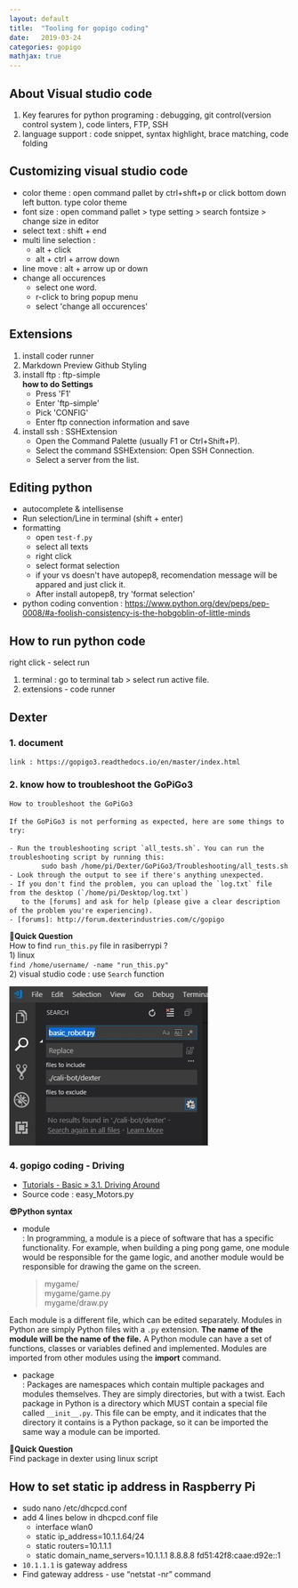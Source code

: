 ```yaml
---
layout: default
title:  "Tooling for gopigo coding"
date:   2019-03-24 
categories: gopigo
mathjax: true
---
```


## About Visual studio code  
1. Key fearures for python programing : debugging, git control(version control system ), code linters, FTP, SSH  
2. language support : code snippet, syntax highlight, brace matching, code folding  


## Customizing visual studio code  
* color theme : 
open command pallet by ctrl+shft+p or click bottom down left button. type color theme
* font size :
open command pallet > type setting > search fontsize > change size in editor  
* select text : shift + end
* multi line selection : 
  * alt + click  
  * alt + ctrl + arrow down  
* line move : alt + arrow up or down
* change all occurences  
  * select one word. 
  * r-click to bring popup menu 
  * select 'change all occurences'

## Extensions 
1. install coder runner
2. Markdown Preview Github Styling
3. install ftp : ftp-simple   
    __how to do Settings__ 
      * Press 'F1'   
      * Enter 'ftp-simple'   
      * Pick 'CONFIG'   
      * Enter ftp connection information and save   
4. install ssh : SSHExtension   
      * Open the Command Palette (usually F1 or Ctrl+Shift+P).   
      * Select the command SSHExtension: Open SSH Connection.   
      * Select a server from the list.  

## Editing python  
* autocomplete & intellisense  
* Run selection/Line in terminal (shift + enter)  
* formatting  
  * open `test-f.py`
  * select all texts
  * right click
  * select format selection
  * if your vs doesn't have autopep8, recomendation message will be appared and just click it. 
  * After install autopep8, try 'format selection'
* python coding convention : https://www.python.org/dev/peps/pep-0008/#a-foolish-consistency-is-the-hobgoblin-of-little-minds 

## How to run python code 
right click - select run 
1. terminal : go to terminal tab > select run active file.
2. extensions - code runner  

## Dexter  
 
### 1. document 
    link : https://gopigo3.readthedocs.io/en/master/index.html

### 2. know how to troubleshoot the GoPiGo3
    How to troubleshoot the GoPiGo3
    
    If the GoPiGo3 is not performing as expected, here are some things to try:
    
    - Run the troubleshooting script `all_tests.sh`. You can run the troubleshooting script by running this:
            sudo bash /home/pi/Dexter/GoPiGo3/Troubleshooting/all_tests.sh
    - Look through the output to see if there's anything unexpected. 
    - If you don't find the problem, you can upload the `log.txt` file from the desktop (`/home/pi/Desktop/log.txt`) 
       to the [forums] and ask for help (please give a clear description of the problem you're experiencing).  
    - [forums]: http://forum.dexterindustries.com/c/gopigo
 

__🤩Quick Question__   
    How to find `run_this.py` file in rasiberrypi ?  
     1) linux  
        `find /home/username/ -name "run_this.py"`  
     2) visual studio code : use `Search`  function   


![search](/assets/img/search_i.JPG)

### 4. gopigo coding - Driving    
* [Tutorials - Basic » 3.1. Driving Around](https://gopigo3.readthedocs.io/en/master/tutorials-basic/driving.html#forward-r-l-backward)  
* Source code : easy_Motors.py

__😎Python syntax__  
* module   
 : In programming, a module is a piece of software that has a specific functionality. For example, when building a ping pong game, one module would be responsible for the game logic, and another module would be responsible for drawing the game on the screen. 

   > mygame/  
   > mygame/game.py  
   > mygame/draw.py   

 Each module is a different file, which can be edited separately. Modules in Python are simply Python files with a `.py` extension. __The name of the module will be the name of the file.__ A Python module can have a set of functions, classes or variables defined and implemented. 
 Modules are imported from other modules using the __import__ command.  

* package   
 : Packages are namespaces which contain multiple packages and modules themselves. They are simply directories, but with a twist. Each package in Python is a directory which MUST contain a special file called `__init__.py`. This file can be empty, and it indicates that the directory it contains is a Python package, so it can be imported the same way a module can be imported.

__🤩Quick Question__   
    Find package in dexter using linux script  

## How to set static ip address in Raspberry Pi
* sudo nano /etc/dhcpcd.conf
* add 4 lines below in dhcpcd.conf file
    * interface wlan0
    * static ip_address=10.1.1.64/24
    * static routers=10.1.1.1
    * static domain_name_servers=10.1.1.1 8.8.8.8 fd51:42f8:caae:d92e::1
* `10.1.1.1` is gateway address
* Find gateway address - use “netstat -nr” command